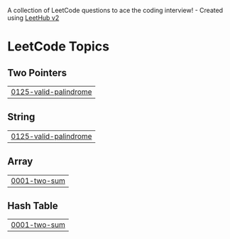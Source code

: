 A collection of LeetCode questions to ace the coding interview! - Created using [LeetHub v2](https://github.com/arunbhardwaj/LeetHub-2.0)
<!---LeetCode Topics Start-->
# LeetCode Topics
## Two Pointers
|  |
| ------- |
| [0125-valid-palindrome](https://github.com/Sobika36/Practice/tree/master/0125-valid-palindrome) |
## String
|  |
| ------- |
| [0125-valid-palindrome](https://github.com/Sobika36/Practice/tree/master/0125-valid-palindrome) |
## Array
|  |
| ------- |
| [0001-two-sum](https://github.com/Sobika36/Practice/tree/master/0001-two-sum) |
## Hash Table
|  |
| ------- |
| [0001-two-sum](https://github.com/Sobika36/Practice/tree/master/0001-two-sum) |
<!---LeetCode Topics End-->